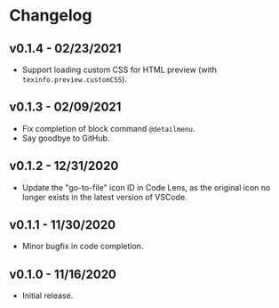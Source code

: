 # Changelog

## v0.1.4 - 02/23/2021

* Support loading custom CSS for HTML preview (with `texinfo.preview.customCSS`).

## v0.1.3 - 02/09/2021

* Fix completion of block command `@detailmenu`.
* Say goodbye to GitHub.

## v0.1.2 - 12/31/2020

* Update the "go-to-file" icon ID in Code Lens, as the original icon no longer exists in the latest version of VSCode.

## v0.1.1 - 11/30/2020

* Minor bugfix in code completion.

## v0.1.0 - 11/16/2020

* Initial release.

